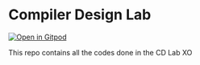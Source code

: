 # Compiler Design Lab
[![Open in Gitpod](https://gitpod.io/button/open-in-gitpod.svg)](https://gitpod.io/#/https://github.com/ashwinexe/CD)

This repo contains all the codes done in the CD Lab XO
